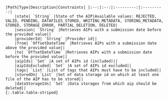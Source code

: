     |Path|Type|Description|Constraints| |:--:|:--:|:---------:|:---------:|
        |state| `String` |State of the AIP|Available values: REJECTED, VALID, PENDING, DATAFILES_STORED, WRITING_METADATA, STORING_METADATA, STORED, STORAGE_ERROR, PARTIAL_DELETION, DELETED|
        |session| `String` |Retrieves AIPs with a submission date before the provided value||
        |providerId| `String` |Provider id||
        |from| `OffsetDateTime` |Retrieves AIPs with a submission date above the provided value||
        |to| `OffsetDateTime` |Retrieves AIPs with a submission date before the provided value||
        |aipIds| `Set` |A set of AIPs id (included)||
        |aipIdsExcluded| `Set` |A set of AIPs id excluded||
        |tags| `List` |List of tags that AIPs must have to be included||
        |storedOn| `List` |Set of data storage id on which at least one file of the AIP has to be stored||
        |dataStorageIds| `Set` |Data storages from which aip should be deleted||
    {:.table.table-striped}
